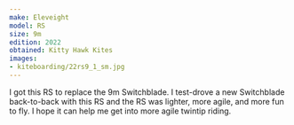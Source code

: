 ```yaml
---
make: Eleveight
model: RS
size: 9m
edition: 2022
obtained: Kitty Hawk Kites
images:
- kiteboarding/22rs9_1_sm.jpg
---
```


I got this RS to replace the 9m Switchblade.
I test-drove a new Switchblade back-to-back with this RS and the RS was lighter, more agile, and more fun to fly.
I hope it can help me get into more agile twintip riding.
